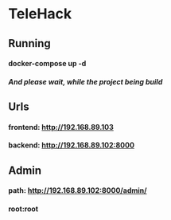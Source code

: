# TeleHack
## Running
#### docker-compose up -d
##### And please wait, while the project being build 
## Urls
#### frontend: http://192.168.89.103
#### backend: http://192.168.89.102:8000
## Admin
#### path: http://192.168.89.102:8000/admin/
#### root:root
